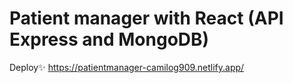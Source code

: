 # Patient manager with React (API Express and MongoDB)

Deploy✨ https://patientmanager-camilog909.netlify.app/
